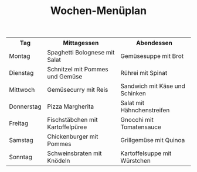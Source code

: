<header>
    <h1>Wochen-Menüplan</h1>
</header>

<table>
    <tr>
        <th>Tag</th>
        <th>Mittagessen</th>
        <th>Abendessen</th>
    </tr>
    <tr>
        <td>Montag</td>
        <td>Spaghetti Bolognese mit Salat</td>
        <td>Gemüsesuppe mit Brot</td>
    </tr>
    <tr>
        <td>Dienstag</td>
        <td>Schnitzel mit Pommes und Gemüse</td>
        <td>Rührei mit Spinat</td>
    </tr>
    <tr>
        <td>Mittwoch</td>
        <td>Gemüsecurry mit Reis</td>
        <td>Sandwich mit Käse und Schinken</td>
    </tr>
    <tr>
        <td>Donnerstag</td>
        <td>Pizza Margherita</td>
        <td>Salat mit Hähnchenstreifen</td>
    </tr>
    <tr>
        <td>Freitag</td>
        <td>Fischstäbchen mit Kartoffelpüree</td>
        <td>Gnocchi mit Tomatensauce</td>
    </tr>
    <tr>
        <td>Samstag</td>
        <td>Chickenburger mit Pommes</td>
        <td>Grillgemüse mit Quinoa</td>
    </tr>
    <tr>
        <td>Sonntag</td>
        <td>Schweinsbraten mit Knödeln</td>
        <td>Kartoffelsuppe mit Würstchen</td>
    </tr>
</table>
